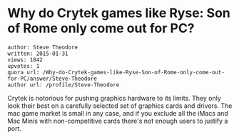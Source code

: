 # Why do Crytek games like Ryse: Son of Rome only come out for PC?

	author: Steve Theodore
	written: 2015-01-31
	views: 1042
	upvotes: 1
	quora url: /Why-do-Crytek-games-like-Ryse-Son-of-Rome-only-come-out-for-PC/answer/Steve-Theodore
	author url: /profile/Steve-Theodore


Crytek is notorious for pushing graphics hardware to its limits. They only look their best on a carefully selected set of graphics cards and drivers. The mac game market is small in any case, and if you exclude all the iMacs and Mac Minis with non-competitive cards there's not enough users to justify a port.


